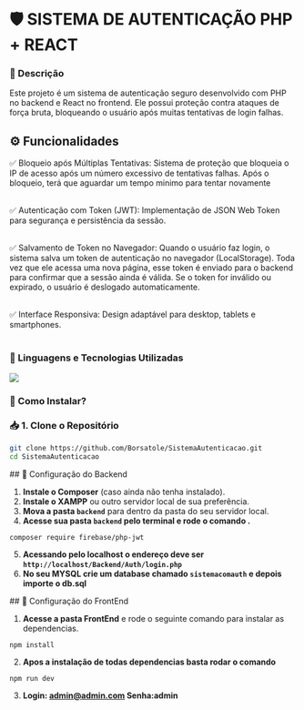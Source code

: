 # 🛡️ SISTEMA DE AUTENTICAÇÃO PHP + REACT

### 💬 Descrição

<p>Este projeto é um sistema de autenticação seguro desenvolvido com PHP no backend e React no frontend. Ele possui proteção contra ataques de força bruta, bloqueando o usuário após muitas tentativas de login falhas.</p>

## ⚙️ Funcionalidades

<p>
✅ Bloqueio após Múltiplas Tentativas: Sistema de proteção que bloqueia o IP de acesso após um número excessivo de tentativas falhas. Após o bloqueio, terá que aguardar um tempo minimo para tentar novamente <br/><br/>

✅ Autenticação com Token (JWT): Implementação de JSON Web Token para segurança e persistência da sessão. <br/><br/>

✅ Salvamento de Token no Navegador: Quando o usuário faz login, o sistema salva um token de autenticação no navegador (LocalStorage). Toda vez que ele acessa uma nova página, esse token é enviado para o backend para confirmar que a sessão ainda é válida. Se o token for inválido ou expirado, o usuário é deslogado automaticamente. <br/><br/>

✅ Interface Responsiva: Design adaptável para desktop, tablets e smartphones. <br/><br/>

</p>

### 🤖 Linguagens e Tecnologias Utilizadas

<p align="left">
  <a href="https://skillicons.dev">
    <img src="https://skillicons.dev/icons?i=git,html,css,react,php,mysql" />
  </a>
</p>

### 🚀 Como Instalar?

### 📥 1. Clone o Repositório

```sh
git clone https://github.com/Borsatole/SistemaAutenticacao.git
cd SistemaAutenticacao
```

<p>
## 📁 Configuração do Backend

1. **Instale o Composer** (caso ainda não tenha instalado).
2. **Instale o XAMPP** ou outro servidor local de sua preferência.
3. **Mova a pasta `backend`** para dentro da pasta do seu servidor local.
4. **Acesse sua pasta `backend` pelo terminal e rode o comando .**

```
composer require firebase/php-jwt
```

5. **Acessando pelo localhost o endereço deve ser `http://localhost/Backend/Auth/login.php`**
6. **No seu MYSQL crie um database chamado `sistemacomauth` e depois importe o db.sql**

</p>

<p>
## 📁 Configuração do FrontEnd

1. **Acesse a pasta FrontEnd** e rode o seguinte comando para instalar as dependencias.

```
npm install
```

2. **Apos a instalação de todas dependencias basta rodar o comando**

```
npm run dev
```

3. **Login: admin@admin.com Senha:admin**

</p>
